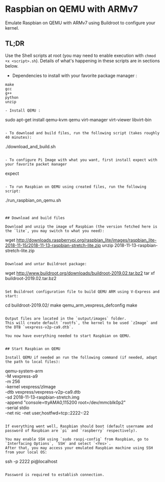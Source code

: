 # Raspbian on QEMU with ARMv7

Emulate Raspbian on QEMU with ARMv7 using Buildroot to configure your kernel.

## TL;DR

Use the Shell scripts at root (you may need to enable execution with `chmod +x <script>.sh`). Details of what's happening in these scripts are in sections below.

- Dependencies to install with your favorite package manager :

```
make
gcc
g++
python
unzip

- Install QEMU : 

```
sudo apt-get install qemu-kvm qemu virt-manager virt-viewer libvirt-bin
```

- To download and build files, run the following script (takes roughly 40 minutes):

```
./download_and_build.sh
```

- To configure Pi Image with what you want, first install expect with your favorite packet manager

```
expect
```

- To run Raspbian on QEMU using created files, run the following script:

```
./run_raspbian_on_qemu.sh
```


## Download and build files

Download and unzip the image of Raspbian (the version fetched here is the `lite`, you may switch to what you need):

```
wget http://downloads.raspberrypi.org/raspbian_lite/images/raspbian_lite-2018-11-15/2018-11-13-raspbian-stretch-lite.zip
unzip 2018-11-13-raspbian-stretch-lite.zip
```

Download and untar Buildroot package:

```
wget http://www.buildroot.org/downloads/buildroot-2019.02.tar.bz2
tar xf buildroot-2019.02.tar.bz2
```

Set Buildroot configuration file to build QEMU ARM using V-Express and start:

```
cd buildroot-2019.02/
make qemu_arm_vexpress_defconfig
make
```

Output files are located in the `output/images` folder. 
This will create default `rootfs`, the kernel to be used `zImage` and the DTB `vexpress-v2p-ca9.dtb`.

You now have everything needed to start Raspbian on QEMU.


## Start Raspbian on QEMU

Install QEMU if needed an run the following command (if needed, adapt the path to local files):

```
qemu-system-arm \
        -M vexpress-a9 \
        -m 256 \
        -kernel vexpress/zImage \
        -dtb vexpress/vexpress-v2p-ca9.dtb \
        -sd 2018-11-13-raspbian-stretch.img \
        -append "console=ttyAMA0,115200 root=/dev/mmcblk0p2" \
        -serial stdio \
        -net nic -net user,hostfwd=tcp::2222-:22
```

If everything went well, Raspbian should boot (default username and password of Raspbian are `pi` and `raspberry` respectively).

You may enable SSH using `sudo raspi-config` from Raspbian, go to `Interfacing Options`, `SSH` and select `<Yes>`.
After that, you may access your emulated Raspbian machine using SSH from your local OS:

```
ssh -p 2222 pi@localhost
```

Password is required to establish connection.
